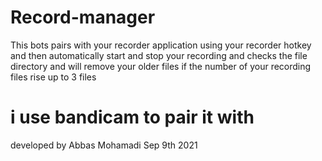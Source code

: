 # Record-manager
This bots pairs with your recorder application using your recorder hotkey and then automatically start and stop your recording and checks the file directory and will remove your older files if the number of your recording files rise up to 3 files

# i use bandicam to pair it with

developed by Abbas Mohamadi
Sep 9th 2021
